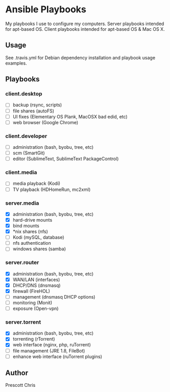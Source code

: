 # Ansible Playbooks

My playbooks I use to configure my computers. Server playbooks intended for apt-based OS. Client playbooks intended for
apt-based OS & Mac OS X.

## Usage

See .travis.yml for Debian dependency installation and playbook usage examples.

## Playbooks

### client.desktop

- [ ] backup (rsync, scripts)
- [ ] file shares (autoFS)
- [ ] UI fixes (Elementary OS Plank, MacOSX bad edid, etc)
- [ ] web browser (Google Chrome)

### client.developer

- [ ] administration (bash, byobu, tree, etc)
- [ ] scm (SmartGit)
- [ ] editor (SublimeText, SublimeText PackageControl)

### client.media

- [ ] media playback (Kodi)
- [ ] TV playback (HDHomeRun, mc2xml)

### server.media

- [X] administration (bash, byobu, tree, etc)
- [X] hard-drive mounts
- [X] bind mounts
- [X] *nix shares (nfs)
- [ ] Kodi (mySQL, database)
- [ ] nfs authentication
- [ ] windows shares (samba)

### server.router 

- [X] administration (bash, byobu, tree, etc)
- [X] WAN/LAN (interfaces)
- [X] DHCP/DNS (dnsmasq)
- [X] firewall (FireHOL)
- [ ] management (dnsmasq DHCP options)
- [ ] monitoring (Monit)
- [ ] exposure (Open-vpn)

### server.torrent 

- [X] administration (bash, byobu, tree, etc)
- [X] torrenting (rTorrent)
- [X] web interface (nginx, php, ruTorrent)
- [ ] file management (JRE  1.8, FileBot)
- [ ] enhance web interface (ruTorrent plugins)

## Author

Prescott Chris
